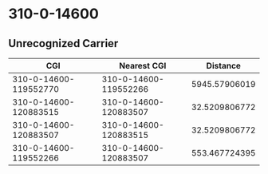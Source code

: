 # 310-0-14600
## Unrecognized Carrier


| CGI | Nearest CGI | Distance |
|-----|-------------|----------|
| 310-0-14600-119552770 | 310-0-14600-119552266 | 5945.57906019 |
| 310-0-14600-120883515 | 310-0-14600-120883507 | 32.5209806772 |
| 310-0-14600-120883507 | 310-0-14600-120883515 | 32.5209806772 |
| 310-0-14600-119552266 | 310-0-14600-120883507 | 553.467724395 |
